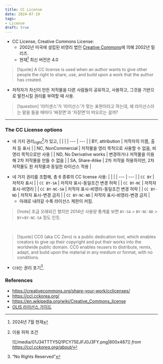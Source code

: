 ```yaml
---
title: CC License
date: 2024-07-19
tags:
- License
draft: true
---
```


- CC License, Creative Commons License:
    - 2002년 미국에 설립된 비영리 법인 [Creative Commons](https://creativecommons.org)에 의해 2002년 릴리즈.
    - 현재[^1] 최신 버전은 4.0

[^1]: 2024년 7월 현재

> [!quote] A CC license is used when an author wants to give other people the right to share, use, and build upon a work that the author has created. 
- 저작자가 자신이 만든 저작물을 다른 사람들이 공유하고, 사용하고, 그것을 기반으로 발전시킬 권리를 부여할 때 사용.

> [!question] ‘라이센스’가 ‘라이선스’가 맞는 표현이라고 하는데, 왜 라이선스라는 말을 들을 때마다 ‘짜장면’과 ‘자장면’이 떠오르는 걸까?


---
### The CC License options
- 네 가지 권리<sub>right</sub>[^2]가 있고,
    | | |
    | --- | --- |
    | BY, attribution | 저작자의 이름, 출처 등 표시 |
    | NC, NonCommercial | 저작물을 영리 목적으로 사용할 수 없음, 비영리 목적으로만 사용 |
    | ND, No Derivative works | 변경하거나 저작물을 이용해 2차 저작물을 만들 수 없음 |
    | SA, Share-Alike | 2차 저작을 허용하지만, 2차 저작물도 원 저작물과 동일한 라이선스 적용 |

[^2]: 이용 허락 조건

    ![[/media/01J34TTTY5Q1PCY75EJFJ0J3FY.png|800x487]]
    *from https://ccl.cckorea.org/about/*

- 네 가지 권리를 조합해, 총 6 종류의 CC license 사용:
    | | |
    | --- | --- |
    | `CC BY` | 저작자 표시 |
    | `CC BY-SA` | 저작자 표시-동일조건 변경 허락 |
    | `CC BY-NC` | 저작자 표시-비영리 |
    | `CC BY-NC-SA` | 저작자 표시-비영리-동일조건 변경 허락 |
    | `CC BY-ND` | 저작자 표시-변경 금지 |
    | `CC BY-NC-ND` | 저작자 표시-비영리-변경 금지 |
    - 아래로 내려갈 수록 라이선스 제한이 커짐.

> [!note] 조금 오래되긴 했지만 2014년 사용량 통계를 보면 `BY-SA` > `BY-NC-ND` > `BY`=`BY-NC-SA` 정도 인듯.

<BR />

> [!quote] CC0 (aka CC Zero) is a public dedication tool, which enables creators to give up their copyright and put their works into the worldwide public domain. CC0 enables reusers to distribute, remix, adapt, and build upon the material in any medium or format, with no conditions.
- `CC0`는 권리 포기[^3].

[^3]: “No Rights Reserved”


### References
- https://creativecommons.org/share-your-work/cclicenses/
- https://ccl.cckorea.org/
- https://en.wikipedia.org/wiki/Creative_Commons_license
- [OLIS 라이선스 가이드](https://olis.or.kr/license/licenseGuide.do)